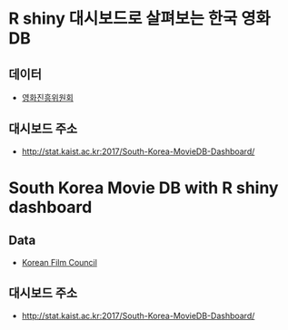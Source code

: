 # R shiny 대시보드로 살펴보는 한국 영화 DB

## 데이터
- [영화진흥위원회](http://www.kobis.or.kr/kobis/business/main/main.do)

## 대시보드 주소
- http://stat.kaist.ac.kr:2017/South-Korea-MovieDB-Dashboard/



# South Korea Movie DB with R shiny dashboard

## Data
- [Korean Film Council](http://www.kobis.or.kr/kobis/business/main/main.do)

## 대시보드 주소
- http://stat.kaist.ac.kr:2017/South-Korea-MovieDB-Dashboard/
